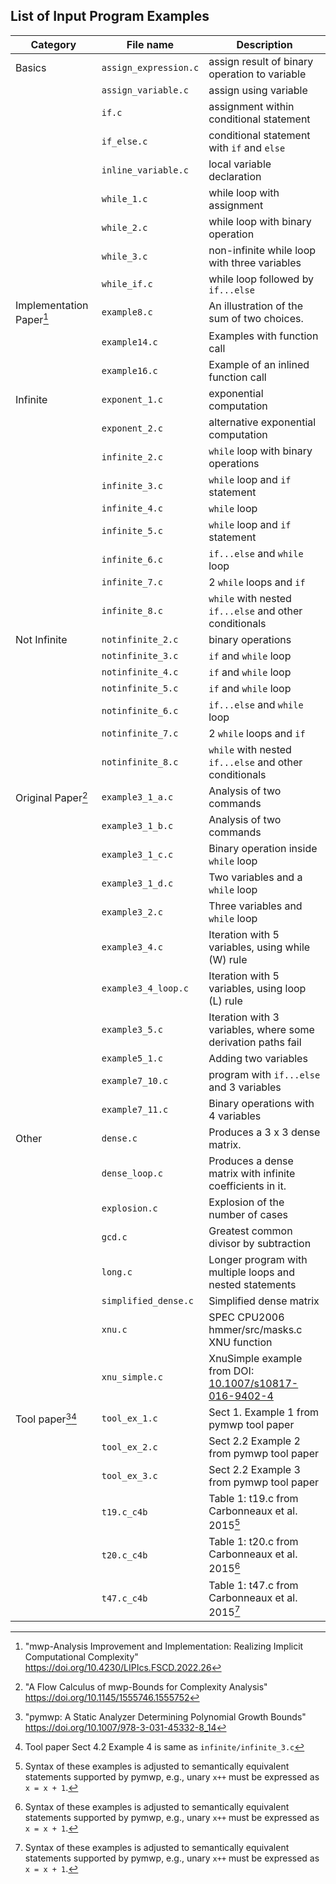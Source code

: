 <!--start-->

## List of Input Program Examples

| Category                 | File name             | Description                                                  |
|--------------------------|-----------------------|--------------------------------------------------------------|
| Basics                   | `assign_expression.c` | assign result of binary operation to variable                |
|                          | `assign_variable.c`   | assign using variable                                        |
|                          | `if.c`                | assignment within conditional statement                      |
|                          | `if_else.c`           | conditional statement with `if` and `else`                   |
|                          | `inline_variable.c`   | local variable declaration                                   |
|                          | `while_1.c`           | while loop with assignment                                   |
|                          | `while_2.c`           | while loop with binary operation                             |
|                          | `while_3.c`           | non-infinite while loop with three variables                 |
|                          | `while_if.c`          | while loop followed by `if...else`                           |
| Implementation Paper[^1] | `example8.c`          | An illustration of the sum of two choices.                   |
|                          | `example14.c`         | Examples with function call                                  |
|                          | `example16.c`         | Example of an inlined function call                          |
| Infinite                 | `exponent_1.c`        | exponential computation                                      |
|                          | `exponent_2.c`        | alternative exponential computation                          |
|                          | `infinite_2.c`        | `while` loop with binary operations                          |
|                          | `infinite_3.c`        | `while` loop and `if` statement                              |
|                          | `infinite_4.c`        | `while` loop                                                 |
|                          | `infinite_5.c`        | `while` loop and `if` statement                              |
|                          | `infinite_6.c`        | `if...else` and `while` loop                                 |
|                          | `infinite_7.c`        | 2 `while` loops and `if`                                     |
|                          | `infinite_8.c`        | `while` with nested `if...else` and other conditionals       |
| Not Infinite             | `notinfinite_2.c`     | binary operations                                            |
|                          | `notinfinite_3.c`     | `if` and `while` loop                                        | 
|                          | `notinfinite_4.c`     | `if` and `while` loop                                        | 
|                          | `notinfinite_5.c`     | `if` and `while` loop                                        | 
|                          | `notinfinite_6.c`     | `if...else` and `while` loop                                 |
|                          | `notinfinite_7.c`     | 2 `while` loops and `if`                                     |
|                          | `notinfinite_8.c`     | `while` with nested `if...else` and other conditionals       |
| Original Paper[^2]       | `example3_1_a.c`      | Analysis of two commands                                     |
|                          | `example3_1_b.c`      | Analysis of two commands                                     |
|                          | `example3_1_c.c`      | Binary operation inside `while` loop                         |
|                          | `example3_1_d.c`      | Two variables and a `while` loop                             |
|                          | `example3_2.c`        | Three variables and `while` loop                             |
|                          | `example3_4.c`        | Iteration with 5 variables, using while (W) rule             |
|                          | `example3_4_loop.c`   | Iteration with 5 variables, using loop (L) rule              |
|                          | `example3_5.c`        | Iteration with 3 variables, where some derivation paths fail |
|                          | `example5_1.c`        | Adding two variables                                         |
|                          | `example7_10.c`       | program with `if...else` and 3 variables                     |
|                          | `example7_11.c`       | Binary operations with 4 variables                           |
| Other                    | `dense.c`             | Produces a 3 x 3 dense matrix.                               |
|                          | `dense_loop.c`        | Produces a dense matrix with infinite coefficients in it.    |
|                          | `explosion.c`         | Explosion of the number of cases                             |
|                          | `gcd.c`               | Greatest common divisor by subtraction                       |
|                          | `long.c`              | Longer program with multiple loops and nested statements     |
|                          | `simplified_dense.c`  | Simplified dense matrix                                      |
|                          | `xnu.c`               | SPEC CPU2006	hmmer/src/masks.c XNU function                  |
|                          | `xnu_simple.c`        | XnuSimple example from DOI: [10.1007/s10817-016-9402-4][XSM] |
| Tool paper[^3][^5]       | `tool_ex_1.c`         | Sect 1. Example 1 from pymwp tool paper                      |
|                          | `tool_ex_2.c`         | Sect 2.2 Example 2 from pymwp tool paper                     |
|                          | `tool_ex_3.c`         | Sect 2.2 Example 3 from pymwp tool paper                     |
|                          | `t19.c_c4b`           | Table 1: t19.c from Carbonneaux et al. 2015[^4]              |
|                          | `t20.c_c4b`           | Table 1: t20.c from Carbonneaux et al. 2015[^4]              |
|                          | `t47.c_c4b`           | Table 1: t47.c from Carbonneaux et al. 2015[^4]              |


[^1]: "mwp-Analysis Improvement and Implementation: Realizing Implicit Computational Complexity" <https://doi.org/10.4230/LIPIcs.FSCD.2022.26>
[^2]: "A Flow Calculus of mwp-Bounds for Complexity Analysis" <https://doi.org/10.1145/1555746.1555752>
[^3]: "pymwp: A Static Analyzer Determining Polynomial Growth Bounds" <https://doi.org/10.1007/978-3-031-45332-8_14>
[^4]: Syntax of these examples is adjusted to semantically equivalent statements supported by pymwp, e.g., unary `x++` must be expressed as `x = x + 1`.
[^5]: Tool paper Sect 4.2 Example 4 is same as `infinite/infinite_3.c`

[XSM]: https://doi.org/10.1007/s10817-016-9402-4

<!--end-->
